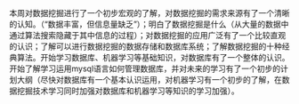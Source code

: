 本周对数据挖掘进行了一个初步宏观的了解，对数据挖掘的需求来源有了一个清晰的认知。（“数据丰富，但信息量缺乏”）；明白了数据挖掘是什么（从大量的数据中通过算法搜索隐藏于其中信息的过程）；对数据挖掘的应用广泛有了一个比较直观的认识；了解可以进行数据挖掘的数据存储和数据库系统；了解数据挖掘的十种经典算法。开始学习数据库、机器学习等基础知识，对数据库有了一个整体的认识。开始了解学习运用mysql语言如何管理数据库，并对未来的学习有了一个初步的计划大纲（尽快对数据库有一个基本认识运用，对机器学习有一个初步的了解，在数据挖掘技术学习同时加强对数据库和机器学习等知识的学习加强）。
